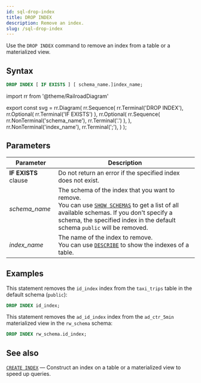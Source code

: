 ```yaml
---
id: sql-drop-index
title: DROP INDEX
description: Remove an index.
slug: /sql-drop-index
---
```


Use the `DROP INDEX` command to remove an index from a table or a materialized view.

## Syntax

```sql
DROP INDEX [ IF EXISTS ] [ schema_name.]index_name;
```


import rr from '@theme/RailroadDiagram'

export const svg = rr.Diagram(
    rr.Sequence(
        rr.Terminal('DROP INDEX'),
        rr.Optional(
            rr.Terminal('IF EXISTS')
        ),
        rr.Optional(
            rr.Sequence(
                rr.NonTerminal('schema_name'),
                rr.Terminal('.')
            ),
        ),
        rr.NonTerminal('index_name'),
        rr.Terminal(';'),
    )
);

<drawer SVG={svg} />



## Parameters

|Parameter                  | Description           |
|---------------------------|-----------------------|
|**IF EXISTS** clause       |Do not return an error if the specified index does not exist.|
|*schema_name*                   |The schema of the index that you want to remove. <br /> You can use [`SHOW SCHEMAS`](sql-show-schemas.md) to get a list of all available schemas. If you don't specify a schema, the specified index in the default schema `public` will be removed.|
|*index_name*                    |The name of the index to remove. <br/> You can use [`DESCRIBE`](sql-describe.md) to show the indexes of a table.|



## Examples

This statement removes the `id_index` index from the `taxi_trips` table in the default schema (`public`):

```sql
DROP INDEX id_index;
```

This statement removes the `ad_id_index` index from the `ad_ctr_5min` materialized view in the `rw_schema` schema:

```sql
DROP INDEX rw_schema.id_index;
```

## See also

[`CREATE INDEX`](sql-create-index.md) — Construct an index on a table or a materialized view to speed up queries.